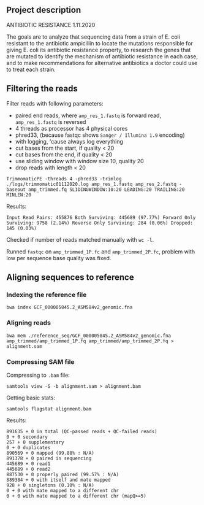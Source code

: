 ## Project description
ANTIBIOTIC RESISTANCE 1.11.2020

The goals are to analyze that sequencing data from a strain of E. coli resistant to the antibiotic ampicillin to locate the mutations responsible for giving E. coli its antibiotic resistance property, to research the genes that are mutated to identify the mechanism of antibiotic resistance in each case, and to make recommendations for alternative antibiotics a doctor could use to treat each strain.

## Filtering the reads
Filter reads with following parameters:
* paired end reads, where `amp_res_1.fastq` is forward read, `amp_res_1.fastq` is reversed
* 4 threads as processor has 4 physical cores
* phred33, (because fastqc shows `Sanger / Illumina 1.9` encoding)
* with logging, 'cause always log everything
* cut bases from the start, if quality < 20
* cut bases from the end, if quality < 20
* use sliding window with window size 10, quality 20
* drop reads with length < 20
```
TrimmomaticPE -threads 4 -phred33 -trimlog ./logs/trimmomatic01112020.log amp_res_1.fastq amp_res_2.fastq -baseout amp_trimmed.fq SLIDINGWINDOW:10:20 LEADING:20 TRAILING:20 MINLEN:20
```

Results:
```
Input Read Pairs: 455876 Both Surviving: 445689 (97.77%) Forward Only Surviving: 9758 (2.14%) Reverse Only Surviving: 284 (0.06%) Dropped: 145 (0.03%)
```

Checked if number of reads matched manually with `wc -l`.

Runned `fastqc` on `amp_trimmed_1P.fc` and `amp_trimmed_2P.fc`, problem with low per sequence base quality was fixed.

## Aligning sequences to reference
### Indexing the reference file
```
bwa index GCF_000005845.2_ASM584v2_genomic.fna
```

### Aligning reads

`bwa mem ./reference_seq/GCF_000005845.2_ASM584v2_genomic.fna amp_trimmed/amp_trimmed_1P.fq amp_trimmed/amp_trimmed_2P.fq > alignment.sam`

### Compressing SAM file
Compressing to `.bam` file:
```
samtools view -S -b alignment.sam > alignment.bam
```
Getting basic stats:
```
samtools flagstat alignment.bam
```
Results:
```
891635 + 0 in total (QC-passed reads + QC-failed reads)
0 + 0 secondary
257 + 0 supplementary
0 + 0 duplicates
890569 + 0 mapped (99.88% : N/A)
891378 + 0 paired in sequencing
445689 + 0 read1
445689 + 0 read2
887530 + 0 properly paired (99.57% : N/A)
889384 + 0 with itself and mate mapped
928 + 0 singletons (0.10% : N/A)
0 + 0 with mate mapped to a different chr
0 + 0 with mate mapped to a different chr (mapQ>=5)
```

